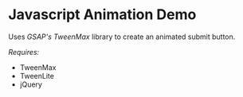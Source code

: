 # Javascript Animation Demo

Uses *GSAP's TweenMax* library to create an animated submit button.

*Requires:*
- TweenMax
- TweenLite
- jQuery

